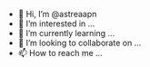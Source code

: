- 👋 Hi, I’m @astreaapn
- 👀 I’m interested in ...
- 🌱 I’m currently learning ...
- 💞️ I’m looking to collaborate on ...
- 📫 How to reach me ...

<!---
astreaapn/astreaapn is a ✨ special ✨ repository because its `README.md` (this file) appears on your GitHub profile.
You can click the Preview link to take a look at your changes.
--->
